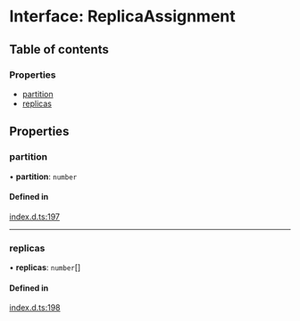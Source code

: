 # Interface: ReplicaAssignment

## Table of contents

### Properties

- [partition](ReplicaAssignment.md#partition)
- [replicas](ReplicaAssignment.md#replicas)

## Properties

### partition

• **partition**: `number`

#### Defined in

[index.d.ts:197](https://github.com/mostafa/xk6-kafka/blob/main/api-docs/index.d.ts#L197)

---

### replicas

• **replicas**: `number`[]

#### Defined in

[index.d.ts:198](https://github.com/mostafa/xk6-kafka/blob/main/api-docs/index.d.ts#L198)
